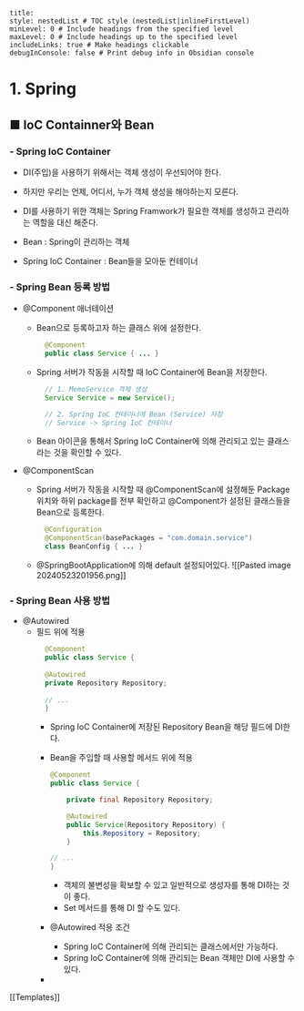 ```table-of-contents
title: 
style: nestedList # TOC style (nestedList|inlineFirstLevel)
minLevel: 0 # Include headings from the specified level
maxLevel: 0 # Include headings up to the specified level
includeLinks: true # Make headings clickable
debugInConsole: false # Print debug info in Obsidian console
```

# 1. Spring
## ■ IoC Containner와 Bean

### - Spring IoC Container
- DI(주입)을 사용하기 위해서는 객체 생성이 우선되어야 한다.
- 하지만 우리는 언제, 어디서, 누가 객체 생성을 해야하는지 모른다.
- DI를 사용하기 위한 객체는 Spring Framwork가 필요한 객체를 생성하고 관리하는 역할을 대신 해준다.

- Bean : Spring이 관리하는 객체
- Spring IoC Container : Bean들을 모아둔 컨테이너

### - Spring Bean 등록 방법
- @Component 애너테이션
	- Bean으로 등록하고자 하는 클래스 위에 설정한다.
	  ``` java
		@Component
		public class Service { ... }
		```
	- Spring 서버가 작동을 시작할 때 IoC Container에 Bean을 저장한다.
	  ```java
		// 1. MemoService 객체 생성
		Service Service = new Service();

		// 2. Spring IoC 컨테이너에 Bean (Service) 저장
		// Service -> Spring IoC 컨테이너
		```
	- Bean 아이콘을 통해서 Spring IoC Container에 의해 관리되고 있는 클래스라는 것을 확인할 수 있다.

- @ComponentScan
	- Spring 서버가 작동을 시작할 때 @ComponentScan에 설정해둔 Package 위치와 하위 package를 전부 확인하고 @Component가 설정된 클래스들을 Bean으로 등록한다.
	  ``` java
		@Configuration
		@ComponentScan(basePackages = "com.domain.service")
		class BeanConfig { ... }
		```
		
	- @SpringBootApplication에 의해 default 설정되어있다.
	  ![[Pasted image 20240523201956.png]]

### - Spring Bean 사용 방법
- @Autowired
	- 필드 위에 적용
	  ``` java
		@Component
		public class Service {
		
	    @Autowired
	    private Repository Repository;
		
		// ...
		}
		```
		- Spring IoC Container에 저장된 Repository Bean을 해당 필드에 DI한다.
	
	  - Bean을 주입할 때 사용할 메서드 위에 적용
	    ``` java
	    @Component
		public class Service {

		    private final Repository Repository;

		    @Autowired
			public Service(Repository Repository) {
		        this.Repository = Repository;
		    }
		
		// ...
		}
		```
		- 객체의 불변성을 확보할 수 있고 일반적으로 생성자를 통해 DI하는 것이 좋다.
		- Set 메서드를 통해 DI 할 수도 있다.
	  
	  - @Autowired 적용 조건
		- Spring IoC Container에 의해 관리되는 클래스에서만 가능하다.
		- Spring IoC Container에 의해 관리되는 Bean 객체만 DI에 사용할 수 있다.
	  
	  -  





[[Templates]]
